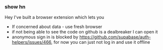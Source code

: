 ### show hn
Hey I've built a browser extension which lets you 

* If concerned about data - use fresh browser
* if not being able to see the code on github is a dealbreaker I can open it
* anonymous sign in is blocked by https://github.com/supabase/auth-helpers/issues/466, for now you can just not log in and use it offline